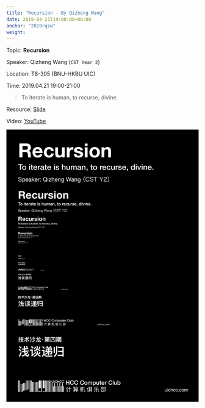 ```yaml
---
title: "Recursion - By Qizheng Wang"
date: 2019-04-21T19:00:00+08:00
anchor: "2019rqzw"
weight: 
---
```


Topic: **Recursion** 

Speaker: Qizheng Wang (`CST Year 2`)

Location: T8-305 (BNU-HKBU UIC)

Time: 2019.04.21 19:00-21:00

> To iterate is human, to recurse, divine.

Resource: [Slide](https://github.com/UICHCC/HCC-Lectures/raw/master/Recursion/Recursion.pdf)

Video: [YouTube](https://www.youtube.com/watch?v=G4nzRRXUt8c)

![Poster](images/0421_wqz_recursion_post.jpg)